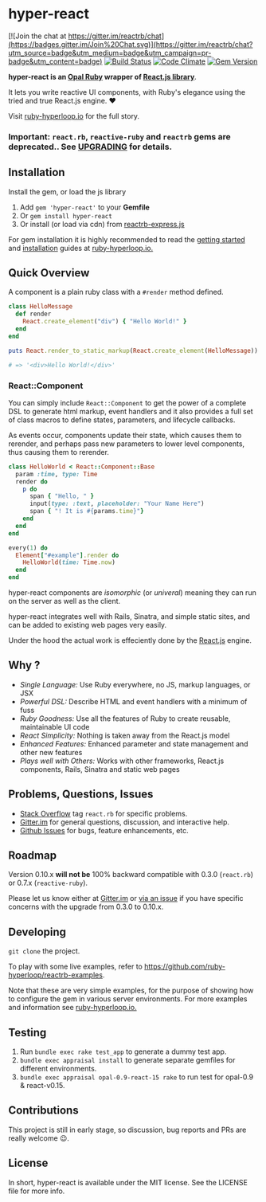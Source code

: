 # hyper-react

[![Join the chat at https://gitter.im/reactrb/chat](https://badges.gitter.im/Join%20Chat.svg)](https://gitter.im/reactrb/chat?utm_source=badge&utm_medium=badge&utm_campaign=pr-badge&utm_content=badge)
[![Build Status](https://travis-ci.org/ruby-hyperloop/reactrb.svg?branch=master)](https://travis-ci.org/reactrb/reactrb)
[![Code Climate](https://codeclimate.com/github/reactrb/reactrb/badges/gpa.svg)](https://codeclimate.com/github/reactrb/reactrb)
[![Gem Version](https://badge.fury.io/rb/reactrb.svg)](https://badge.fury.io/rb/reactrb)

**hyper-react is an [Opal Ruby](http://opalrb.org) wrapper of
[React.js library](https://facebook.github.io/react)**.

It lets you write reactive UI components, with Ruby's elegance using the tried
and true React.js engine. :heart:

Visit [ruby-hyperloop.io](http://ruby-hyperloop.io) for the full story.

### Important: `react.rb`, `reactive-ruby` and `reactrb` gems are **deprecated.**. See [**UPGRADING**](UPGRADING.md) for details.

## Installation

Install the gem, or load the js library

1. Add `gem 'hyper-react'` to your **Gemfile**
2. Or `gem install hyper-react`
3. Or install (or load via cdn) from [reactrb-express.js](http://github.com/ruby-hyperloop/reactrb-express)

For gem installation it is highly recommended to read the [getting started](http://ruby-hyperloop.io/get_started/) and [installation](http://ruby-hyperloop.io/installation/) guides at [ruby-hyperloop.io.](http://ruby-hyperloop.io)

## Quick Overview

A component is a plain ruby class with a `#render` method defined.

```ruby
class HelloMessage
  def render
    React.create_element("div") { "Hello World!" }
  end
end

puts React.render_to_static_markup(React.create_element(HelloMessage))

# => '<div>Hello World!</div>'
```

### React::Component

You can simply include `React::Component` to get the power of a complete DSL to generate html markup, event handlers and it also provides a full set of class macros to define states, parameters, and lifecycle callbacks.

As events occur, components update their state, which causes them to rerender, and perhaps pass new parameters to lower level components, thus causing them to rerender.

```ruby
class HelloWorld < React::Component::Base
  param :time, type: Time
  render do
    p do
      span { "Hello, " }
      input(type: :text, placeholder: "Your Name Here")
      span { "! It is #{params.time}"}
    end
  end
end

every(1) do
  Element["#example"].render do
    HelloWorld(time: Time.now)
  end
end
```

hyper-react components are *isomorphic* (or *univeral*) meaning they can run on the server as well as the client.

hyper-react integrates well with Rails, Sinatra, and simple static sites, and can be added to existing web pages very easily.

Under the hood the actual work is effeciently done by the [React.js](https://facebook.github.io/react) engine.


## Why ?

+ *Single Language:*  Use Ruby everywhere, no JS, markup languages, or JSX
+ *Powerful DSL:* Describe HTML and event handlers with a minimum of fuss
+ *Ruby Goodness:* Use all the features of Ruby to create reusable, maintainable UI code
+ *React Simplicity:* Nothing is taken away from the React.js model
+ *Enhanced Features:* Enhanced parameter and state management and other new features
+ *Plays well with Others:* Works with other frameworks, React.js components, Rails, Sinatra and static web pages

## Problems, Questions, Issues

+ [Stack Overflow](http://stackoverflow.com/questions/tagged/react.rb) tag `react.rb` for specific problems.
+ [Gitter.im](https://gitter.im/reactrb/chat) for general questions, discussion, and interactive help.
+ [Github Issues](https://github.com/reactrb/reactrb/issues) for bugs, feature enhancements, etc.


## Roadmap

Version 0.10.x **will not be** 100% backward compatible with 0.3.0 (`react.rb`) or 0.7.x (`reactive-ruby`).

Please let us know either at [Gitter.im](https://gitter.im/reactrb/chat) or [via an issue](https://github.com/reactrb/reactrb/issues) if you have specific concerns with the upgrade from 0.3.0 to 0.10.x.

## Developing

`git clone` the project.

To play with some live examples, refer to https://github.com/ruby-hyperloop/reactrb-examples.

Note that these are very simple examples, for the purpose of showing how to configure the gem in various server environments.  For more examples and information see [ruby-hyperloop.io.](http://ruby-hyperloop.io)

## Testing

1. Run `bundle exec rake test_app` to generate a dummy test app.
2. `bundle exec appraisal install` to generate separate gemfiles for different environments.
2. `bundle exec appraisal opal-0.9-react-15 rake` to run test for opal-0.9 & react-v0.15.

## Contributions

This project is still in early stage, so discussion, bug reports and PRs are
really welcome :wink:.


## License

In short, hyper-react is available under the MIT license. See the LICENSE file for
more info.

